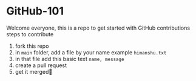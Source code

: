 # GitHub-101

Welcome everyone, this is a repo to get started with GitHub contributions
steps to contribute

1) fork this repo
2) in <code>main</code> folder, add a file by your name example <code>himanshu.txt</code>
3) in that file add this basic text <code>name, message</code>
4) create a pull request
5) get it merged🙂

